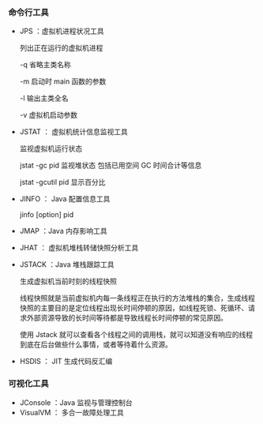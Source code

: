 ### 命令行工具

* JPS ：虚拟机进程状况工具

  列出正在运行的虚拟机进程

  -q 省略主类名称

  -m 启动时 main 函数的参数

  -l 输出主类全名

  -v 虚拟机启动参数

* JSTAT ： 虚拟机统计信息监视工具

  监视虚拟机运行状态

  jstat -gc pid  监视堆状态 包括已用空间 GC 时间合计等信息

  jstat -gcutil pid 显示百分比

* JINFO ： Java 配置信息工具

  jinfo [option] pid

* JMAP  ：Java 内存影响工具

  

* JHAT ： 虚拟机堆栈转储快照分析工具

* JSTACK  ：Java 堆栈跟踪工具

  生成虚拟机当前时刻的线程快照

  线程快照就是当前虚拟机内每一条线程正在执行的方法堆栈的集合，生成线程快照的主要目的是定位线程出现长时间停顿的原因，如线程死锁、死循环、请求外部资源导致的长时间等待都是导致线程长时间停顿的常见原因。

  使用 Jstack 就可以查看各个线程之间的调用栈，就可以知道没有响应的线程到底在后台做些什么事情，或者等待着什么资源。

* HSDIS ： JIT 生成代码反汇编

### 可视化工具

* JConsole  ：Java 监视与管理控制台
* VisualVM ： 多合一故障处理工具